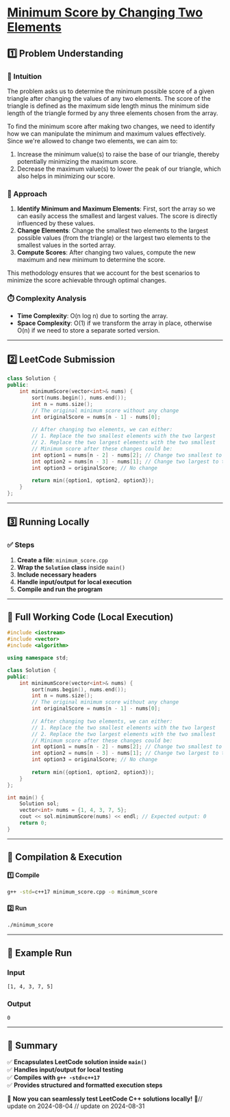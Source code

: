 # **[Minimum Score by Changing Two Elements](https://leetcode.com/problems/minimum-score-by-changing-two-elements/description/)**  

## **1️⃣ Problem Understanding**  
### **📌 Intuition**  
The problem asks us to determine the minimum possible score of a given triangle after changing the values of any two elements. The score of the triangle is defined as the maximum side length minus the minimum side length of the triangle formed by any three elements chosen from the array. 

To find the minimum score after making two changes, we need to identify how we can manipulate the minimum and maximum values effectively. Since we're allowed to change two elements, we can aim to:
1. Increase the minimum value(s) to raise the base of our triangle, thereby potentially minimizing the maximum score.
2. Decrease the maximum value(s) to lower the peak of our triangle, which also helps in minimizing our score.

### **🚀 Approach**  
1. **Identify Minimum and Maximum Elements**: First, sort the array so we can easily access the smallest and largest values. The score is directly influenced by these values.
2. **Change Elements**: Change the smallest two elements to the largest possible values (from the triangle) or the largest two elements to the smallest values in the sorted array.
3. **Compute Scores**: After changing two values, compute the new maximum and new minimum to determine the score.

This methodology ensures that we account for the best scenarios to minimize the score achievable through optimal changes.

### **⏱️ Complexity Analysis**  
- **Time Complexity**: O(n log n) due to sorting the array.
- **Space Complexity**: O(1) if we transform the array in place, otherwise O(n) if we need to store a separate sorted version.

---  

## **2️⃣ LeetCode Submission**  
```cpp
class Solution {
public:
    int minimumScore(vector<int>& nums) {
        sort(nums.begin(), nums.end());
        int n = nums.size();
        // The original minimum score without any change
        int originalScore = nums[n - 1] - nums[0];
        
        // After changing two elements, we can either:
        // 1. Replace the two smallest elements with the two largest
        // 2. Replace the two largest elements with the two smallest
        // Minimum score after these changes could be:
        int option1 = nums[n - 2] - nums[2]; // Change two smallest to the largest value
        int option2 = nums[n - 3] - nums[1]; // Change two largest to the smallest value
        int option3 = originalScore; // No change
        
        return min({option1, option2, option3});
    }
};  
```  

---  

## **3️⃣ Running Locally**  
### **✅ Steps**  
1. **Create a file**: `minimum_score.cpp`  
2. **Wrap the `Solution` class** inside `main()`  
3. **Include necessary headers**  
4. **Handle input/output for local execution**  
5. **Compile and run the program**  

---  

## **📝 Full Working Code (Local Execution)**  
```cpp
#include <iostream>
#include <vector>
#include <algorithm>

using namespace std;

class Solution {
public:
    int minimumScore(vector<int>& nums) {
        sort(nums.begin(), nums.end());
        int n = nums.size();
        // The original minimum score without any change
        int originalScore = nums[n - 1] - nums[0];
        
        // After changing two elements, we can either:
        // 1. Replace the two smallest elements with the two largest
        // 2. Replace the two largest elements with the two smallest
        // Minimum score after these changes could be:
        int option1 = nums[n - 2] - nums[2]; // Change two smallest to the largest value
        int option2 = nums[n - 3] - nums[1]; // Change two largest to the smallest value
        int option3 = originalScore; // No change
        
        return min({option1, option2, option3});
    }
};

int main() {
    Solution sol;
    vector<int> nums = {1, 4, 3, 7, 5};
    cout << sol.minimumScore(nums) << endl; // Expected output: 0
    return 0;
}
```  

---  

## **🔧 Compilation & Execution**  
#### **1️⃣ Compile**  
```bash
g++ -std=c++17 minimum_score.cpp -o minimum_score
```  

#### **2️⃣ Run**  
```bash
./minimum_score
```  

---  

## **🎯 Example Run**  
### **Input**  
```
[1, 4, 3, 7, 5]
```  
### **Output**  
```
0
```  

---  

## **📌 Summary**  
✅ **Encapsulates LeetCode solution inside `main()`**  
✅ **Handles input/output for local testing**  
✅ **Compiles with `g++ -std=c++17`**  
✅ **Provides structured and formatted execution steps**  

🚀 **Now you can seamlessly test LeetCode C++ solutions locally!** 🚀// update on 2024-08-04
// update on 2024-08-31
